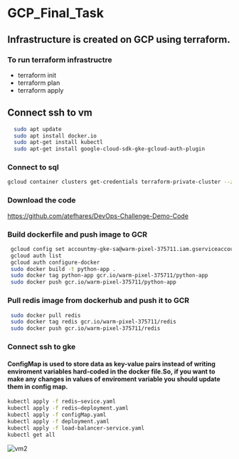 # GCP_Final_Task

##  Infrastructure is created on GCP using terraform.
### To run terraform infrastructre 
- terraform init
- terraform plan
- terraform apply

## Connect ssh to vm 
```bash
  sudo apt update
  sudo apt install docker.io
  sudo apt-get install kubectl
  sudo apt-get install google-cloud-sdk-gke-gcloud-auth-plugin
```
### Connect to sql 
```bash
gcloud container clusters get-credentials terraform-private-cluster --zone us-central1-a --project warm-pixel-375711
```
### Download the code 
https://github.com/atefhares/DevOps-Challenge-Demo-Code

### Build dockerfile and push image to GCR 
```bash
 gcloud config set accountmy-gke-sa@warm-pixel-375711.iam.gserviceaccount.com
 gcloud auth list
 gcloud auth configure-docker
 sudo docker build -t python-app .
 sudo docker tag python-app gcr.io/warm-pixel-375711/python-app 
 sudo docker push gcr.io/warm-pixel-375711/python-app 
```
### Pull redis image from dockerhub and push it to GCR
```bash
 sudo docker pull redis
 sudo docker tag redis gcr.io/warm-pixel-375711/redis
 sudo docker push gcr.io/warm-pixel-375711/redis
 ```

### Connect ssh to gke 
#### ConfigMap is used to store data as key-value pairs instead of writing enviroment variables hard-coded in the docker file.So, if you want to make any changes in values of enviroment variable you should update them in config map.
```bash
kubectl apply -f redis–sevice.yaml
kubectl apply -f redis–deployment.yaml
kubectl apply -f configMap.yaml
kubectl apply -f deployment.yaml
kubectl apply -f load-balancer-service.yaml
kubectl get all

```

![vm2](https://user-images.githubusercontent.com/63955669/217813564-abe24064-299a-452f-96bd-9f877b222015.png)




